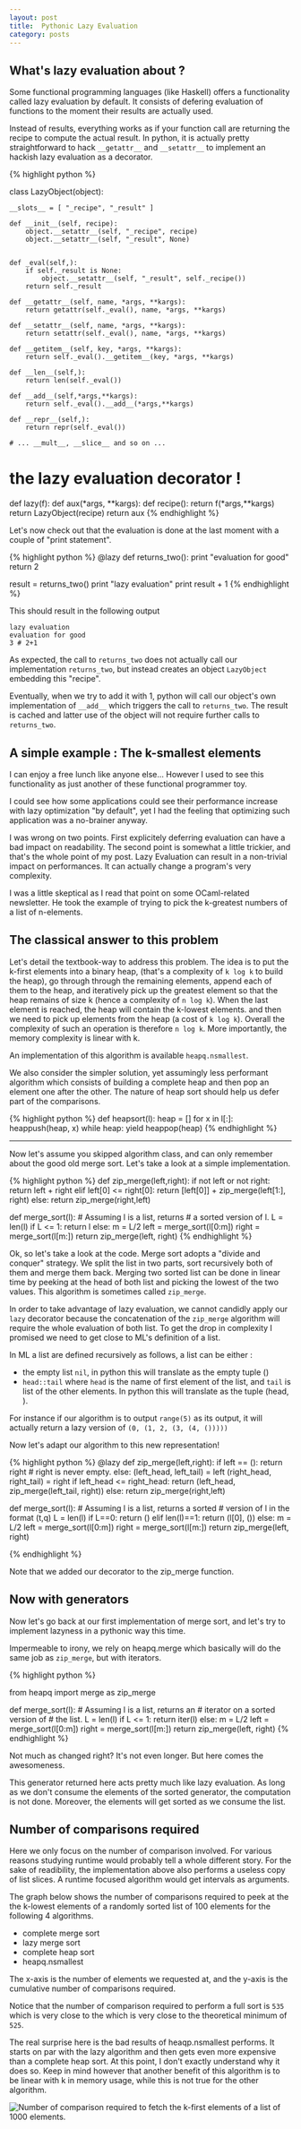```yaml
---
layout: post
title:  Pythonic Lazy Evaluation
category: posts
---
```


What's lazy evaluation about ? 
---------------------------------------

Some functional programming languages (like Haskell)
offers a functionality called lazy evaluation by default.
It consists of defering evaluation of functions
to the moment their results are actually used.

Instead of results, everything works as if your
function call are returning the recipe to compute the actual result. In python, it is actually pretty straightforward to hack ``__getattr__`` and ``__setattr__`` to implement an hackish lazy evaluation as a decorator.

{% highlight python %}

class LazyObject(object):
    
    __slots__ = [ "_recipe", "_result" ]

    def __init__(self, recipe):
        object.__setattr__(self, "_recipe", recipe)
        object.__setattr__(self, "_result", None)


    def _eval(self,):
        if self._result is None:
            object.__setattr__(self, "_result", self._recipe())
        return self._result

    def __getattr__(self, name, *args, **kargs):
        return getattr(self._eval(), name, *args, **kargs)
    
    def __setattr__(self, name, *args, **kargs):
        return setattr(self._eval(), name, *args, **kargs)
    
    def __getitem__(self, key, *args, **kargs):
        return self._eval().__getitem__(key, *args, **kargs)

    def __len__(self,):
        return len(self._eval())

    def __add__(self,*args,**kargs):
        return self._eval().__add__(*args,**kargs)

    def __repr__(self,):
        return repr(self._eval())
    
    # ... __mult__, __slice__ and so on ...

# the lazy evaluation decorator !
def lazy(f):
    def aux(*args, **kargs):
        def recipe():
            return f(*args,**kargs)
        return LazyObject(recipe)
    return aux
{% endhighlight %}

Let's now check out that the evaluation is done
at the last moment with a couple of "print statement".

{% highlight python %}
@lazy
def returns_two():
    print "evaluation for good"
    return 2

result = returns_two()
print "lazy evaluation"
print result + 1
{% endhighlight %}

This should result in the following output

    lazy evaluation
    evaluation for good
    3 # 2+1

As expected, the call to ``returns_two`` does not 
actually call our implementation ``returns_two``, but instead creates an object ``LazyObject`` embedding this "recipe". 

Eventually, when we try to add it with 1, 
python will call our object's own implementation of
``__add__`` which triggers the call to ``returns_two``.
The result is cached and latter use of the object will
not require further calls to ``returns_two``.



A simple example : The k-smallest elements
-------------------------------------------------

I can enjoy a free lunch like anyone else...
However I used to see this functionality as just another
of these functional programmer toy. 

I could see how some applications could see their performance 
increase with lazy optimization "by default", yet I had the
feeling that optimizing such application was a no-brainer 
anyway.

I was wrong on two points. First explicitely deferring evaluation can have a bad impact on readability. The second point is
somewhat a little trickier, and that's the whole point of my post. Lazy Evaluation can result in a non-trivial impact on
performances. It can actually change a program's very complexity.

I was a little skeptical as I read that point on 
some OCaml-related newsletter. He took the example
of trying to pick the k-greatest numbers
of a list of n-elements.


The classical answer to this problem
------------------------------------------------

Let's detail the textbook-way to address this problem. The idea is to put the k-first elements into a binary heap, (that's a complexity of ```k log k``` to build the heap), go through through the remaining elements, append each of them to the heap, and iteratively pick up the greatest element so that the heap remains of size k (hence a complexity of ```n log k```).
When the last element is reached, the heap will contain the k-lowest elements.  and then we need to pick up elements from the heap (a cost of ```k log k```). Overall the complexity of such an operation is therefore ```n log k```. More importantly, the memory complexity is linear with k.

An implementation of this algorithm is available ```heapq.nsmallest```. 

We also consider the simpler solution, yet assumingly less performant algorithm which consists of building a complete heap
and then pop an element one after the other. The nature of heap sort
should help us defer part of the comparisons.

{% highlight python %}
def heapsort(l):
        heap = []
        for x in l[:]:
            heappush(heap, x)
        while heap:
            yield heappop(heap)
{% endhighlight %}

----------------------------------------------------------------------------------------

Now let's assume you skipped algorithm class, and can only
remember about the good old merge sort. Let's take a look at a simple implementation.

{% highlight python %}
def zip_merge(left,right):
    if not left or not right:
        return left + right
    elif left[0] <= right[0]:
        return [left[0]] + zip_merge(left[1:], right)
    else:
        return zip_merge(right,left)

def merge_sort(l):
    # Assuming l is a list, returns 
    # a sorted version of l.
    L = len(l)
    if L <= 1:
        return l
    else:
        m = L/2
        left = merge_sort(l[0:m])
        right = merge_sort(l[m:])
        return zip_merge(left, right)
{% endhighlight %}

Ok, so let's take a look at the code.
Merge sort adopts a "divide and conquer" strategy.
We split the list in two parts, sort recursively both of them
and merge them back. Merging two sorted list can 
be done in linear time by peeking at the head of 
both list and picking the lowest of the two values.
This algorithm is sometimes called ``zip_merge``.

In order to take advantage of lazy evaluation,
we cannot candidly apply our ``lazy`` decorator 
because the concatenation of the ``zip_merge`` algorithm will 
require the whole evaluation of both list. To get the drop
in complexity I promised we need to get close to ML's
definition of a list.

In ML a list are defined recursively as follows, a list can be either :

- the empty list ``nil``, in python this will translate as the empty tuple ()
- ``head::tail`` where ``head`` is the name of first element of the list, and ``tail`` is list of the other elements. In python this will translate as the tuple (head, <rest-of-the-list>).

For instance if our algorithm is to output ``range(5)`` as
its output, it will actually return a lazy version of 
```(0, (1, 2, (3, (4, ()))))```

Now let's adapt our algorithm to this new representation!

{% highlight python %}
@lazy
def zip_merge(left,right):
    if left == ():
        return right # right is never empty.
    else:
        (left_head, left_tail) = left
        (right_head, right_tail) = right
        if left_head <= right_head:
            return (left_head, zip_merge(left_tail, right))
        else:
            return zip_merge(right,left)

def merge_sort(l):
    # Assuming l is a list, returns a sorted
    # version of l in the format (t,q)
    L = len(l)
    if L==0:
        return ()
    elif len(l)==1:
        return (l[0], ())
    else:
        m = L/2
        left = merge_sort(l[0:m])
        right = merge_sort(l[m:])
        return zip_merge(left, right)

{% endhighlight %}

Note that we added our decorator to the zip_merge function.



Now with generators
----------------------------------------------------------------

Now let's go back at our first implementation of merge sort, and 
let's try to implement lazyness in a pythonic way this time.

Impermeable to irony, we rely on heapq.merge which
basically will do the same job as ``zip_merge``,
but with iterators.

{% highlight python %}

from heapq import merge as zip_merge

def merge_sort(l):
    # Assuming l is a list, returns an
    # iterator on a sorted version of
    # the list.
    L = len(l)
    if L <= 1:
        return iter(l)
    else:
        m = L/2
        left = merge_sort(l[0:m])
        right = merge_sort(l[m:])
        return zip_merge(left, right)
{% endhighlight %}

Not much as changed right? It's not even longer.
But here comes the awesomeness. 

This generator returned here acts pretty much 
like lazy evaluation. As long as we don't consume the elements of the sorted generator, the computation is not done.
Moreover, the elements will get sorted as we consume the list.


Number of comparisons required
-----------------------------------

Here we only focus on the number of comparison involved.
For various reasons studying runtime would probably tell a whole different story. For the sake of readibility, the implementation above also performs a useless copy of list slices. A runtime focused algorithm would get intervals as arguments.

The graph below shows the number of comparisons required to peek at the the k-lowest elements of a randomly sorted list of 100 elements 
for the following 4 algorithms.

- complete merge sort
- lazy merge sort
- complete heap sort 
- heapq.nsmallest

The x-axis is the number of elements we requested at, and the y-axis
is the cumulative number of comparisons required.

Notice that the number of comparison required to perform a full sort
is ```535``` which is very close to the which is very close to the theoretical minimum of ```525```.

The real surprise here is the bad results of heaqp.nsmallest performs. It starts on par with the lazy algorithm and then gets even more expensive than a complete heap sort. At this point, I don't exactly understand why it does so. Keep in mind however that another benefit of this algorithm is to be linear with k in memory usage, while this is not true for the other algorithm.

![Number of comparison required to fetch the k-first elements of a list of 1000 elements.](https://docs.google.com/spreadsheet/oimg?key=0As3ux_ykgGX1dEk4Sk01ak41UHJOVXJ2SGN6XzdrZnc&oid=5&zx=3i4d8q37pnig)

